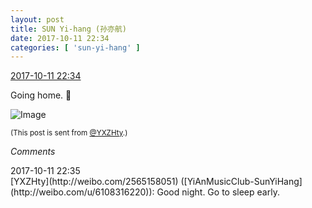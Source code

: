 ```yaml
---
layout: post
title: SUN Yi-hang (孙亦航)
date: 2017-10-11 22:34
categories: [ 'sun-yi-hang' ]
---
```


<div class="weibo-info">
  <a href="http://weibo.com/2565158051/FpVxJgIeZ">2017-10-11 22:34</a>
</div>

Going home. :imp:

<!-- more -->

![Image](http://wx1.sinaimg.cn/mw690/98e534a3gy1fkeojsce4zj20zl0qogpj.jpg)

<small>(This post is sent from [@YXZHty](http://weibo.com/2565158051).)</small>

*Comments*

<div class="weibo-info">2017-10-11 22:35</div>
[YXZHty](http://weibo.com/2565158051) ([YiAnMusicClub-SunYiHang](http://weibo.com/u/6108316220)): Good night. Go to sleep early.
